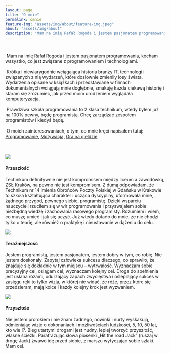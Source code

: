 ```yaml
---
layout: page
title: "O mnie"
permalink: omnie
feature-img: "assets/img/about/feature-img.jpeg"
about: "assets/img/about"
description: "Mam na imię Rafał Rogoda i jestem pasjonatem programowania, kocham wszystko, co jest związane z programowaniem i technologiami"
--- 
```



<div class="container">
    <div class="row">
    <div class="col-md-12">
        <h1 class="text-success"></h1>
        <p class="base-font-size">
        &nbsp;Mam na imię Rafał Rogoda i jestem pasjonatem programowania, kocham wszystko, co jest związane z programowaniem i technologiami.
        <br>
        <br>
        &nbsp;Krótka i niewiarygodnie wciągająca historia branży IT, technologi i związanych z nią wydarzeń, które dosłownie zmieniły losy świata. Wydarzenia opisane w książkach i przedstawiane w filmach dokumentalnych wciągają mnie dogłębnie, smakuję każda ciekawą historię i staram się zrozumieć, jak przed moim urodzeniem wyglądała komputeryzacja.
        <br>
        <br>
        &nbsp;Prawdziwa szkoła programowania to 2 klasa technikum, wtedy byłem już na 100% pewny, będę programistą. Chcę zarządzać zespołem programistów i kiedyś będę.
        <br>
        <br>
        &nbsp;O moich zainteresowaniach, o tym, co mnie kręci napisałem tutaj:  <a href="{{ site.baseurl }}/zainteresowania/programowanie" class="" data-keyboard="true">Programowanie,</a> <a href="{{ site.baseurl }}/zainteresowania/motywacja" class="">Motywacja,</a> <a href="{{ site.baseurl }}/zainteresowania/gielda" class="">Gra na giełdzie</a> </p>
        <div class="">
        <br>
        <br>
        </div>
    </div>
        <div class="container jumbotron bg-secondary py-2">
        <div class="row text-left">
            <div class="col-md-4 bg-secondary my-3 border-right border-light">
            <div class="row mb-3">
                <div class="align-self-center col-10 col-md-12">
                <img class="img-fluid img-rounded" src="{{ site.baseurl }}/{{ page.about }}/windowsxp.png"> </div>
            </div>
            <p class="lead text-center"><h4 class="text-success">Przeszłość</h4> </p>
            <p class="base-font-size">Technikum definitywnie nie jest kompromisem między liceum a zawodówką, ZSŁ Kraków, na pewno nie jest kompromisem. Z dumą odpowiadam, że Technikum nr 14 imienia Obrońców Poczty Polskiej w Gdańsku w Krakowie to szkoła kształtująca charakter i ucząca dyscypliny, uformowała mnie, żądnego przygód, pewnego siebie, programistę. Dzięki wsparciu nauczycieli rzuciłem się w wir programowania i przyswajałem sobie niezbędną wiedzę i zachowania rasowego programisty. Rozumiem i wiem, co muszę umieć i jak się uczyć. Już wtedy dotarło do mnie, że nie chodzi tylko o teorię, ale również o praktykę i nieustawanie w dążeniu do celu.</p>
            </div>
            <div class="col-md-4 my-3 bg-secondary border-right border-left border-light">
            <div class="row mb-3">
                <div class="align-self-center col-10 col-md-12">
                <img class="img-fluid img-rounded" src="{{ site.baseurl }}/{{ page.about }}/windows7.png"> </div>
            </div>
            <p class="lead text-center "><h4 class="text-success">Teraźniejszość</h4> </p>
            <p class="base-font-size">Jestem programistą, jestem pasjonatem, jestem dobry w tym, co robię. Nie jestem doskonały. Zapytaj człowieka sukcesu dlaczego, co sprawiło, że znajduje się dokładnie w tym miejscu – wytrwałość. Wyznaczam sobie precyzyjny cel, osiągam cel, wyznaczam kolejny cel. Droga do
spełnienia jest usłana różami, odurzający zapach zwycięstwa i oślepiający sukces w zasięgu ręki to tylko wizja, w której nie widać, że róże, przez które się przedzieram, mają kolce i każdy kolejny krok jest wyzwaniem.</p>
            </div>
            <div class="col-md-4 my-3 bg-secondary border-left border-light">
            <div class="row mb-3">
                <div class="align-self-center col-10 col-md-12">
                <img class="img-fluid img-rounded" src="{{ site.baseurl }}/{{ page.about }}/windows10.png"> </div>
            </div>
            <p class="lead text-center"><h4 class="text-success">Przyszłość</h4> </p>
            <p class="base-font-size">Nie jestem prorokiem i nie znam żadnego, nowinki i nurty wyskakują, odmieniając wizje o dokonaniach i możliwościach ludzkości, 5, 10, 50 lat, kto wie !?. Bieg utartymi drogami jest nudny, lepiej tworzyć przyszłość, własne ścieżki. Parafrazując słowa piosenki „Hit the road Jack” (ruszaj w drogę Jack) żwawo idę przed siebie, z marszu wytyczając sobie szlaki. Mam cel.</p>
            </div>
        </div>
        </div>
    </div>
</div>
    

